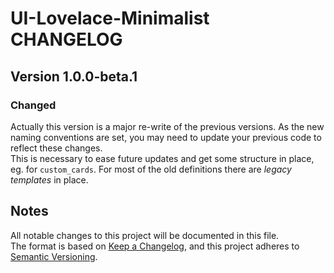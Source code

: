 # UI-Lovelace-Minimalist CHANGELOG

## Version 1.0.0-beta.1
### Changed
Actually this version is a major re-write of the previous versions. As the new naming conventions are set, you may need to update your previous code to reflect these changes.  
This is necessary to ease future updates and get some structure in place, eg. for `custom_cards`. For most of the old definitions there are *legacy templates* in place.

## Notes
All notable changes to this project will be documented in this file.  
The format is based on [Keep a Changelog](https://keepachangelog.com/en/1.0.0/), and this project adheres to [Semantic Versioning](https://semver.org/spec/v2.0.0.html).